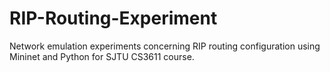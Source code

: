 # RIP-Routing-Experiment
Network emulation experiments concerning RIP routing configuration using Mininet and Python for SJTU CS3611 course.

